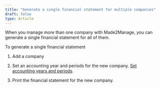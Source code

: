 ```yaml
---
title: "Generate a single financial statement for multiple companies"
draft: false
type: Article
---
```


When you manage more than one company with Made2Manage, you can generate a single financial statement for all of them.

To generate a single financial statement

1. Add a company

2. Set an accounting year and periods for the new company. [Set accounting years and periods](set-accounting-years-and-periods.md).

3. Print the financial statement for the new company.
